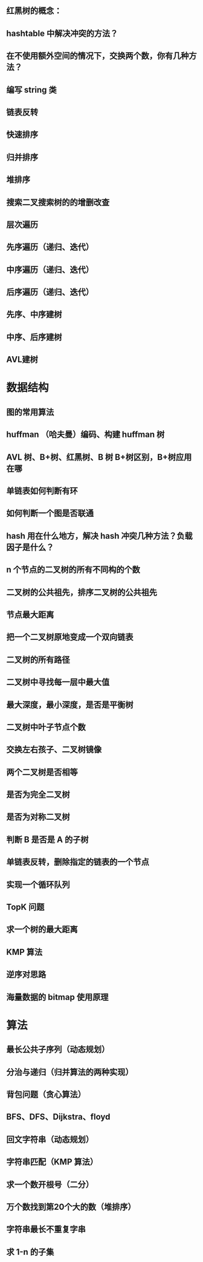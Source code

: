 ## 红黑树的概念：

## hashtable 中解决冲突的方法？

## 在不使用额外空间的情况下，交换两个数，你有几种方法？

## 编写 string 类

## 链表反转

## 快速排序

## 归并排序

## 堆排序

## 搜索二叉搜索树的的增删改查

## 层次遍历

## 先序遍历（递归、迭代）

## 中序遍历（递归、迭代）

## 后序遍历（递归、迭代）

## 先序、中序建树

## 中序、后序建树

## AVL建树

# 数据结构
## 图的常用算法

## huffman （哈夫曼）编码、构建 huffman 树

## AVL 树、B+树、红黑树、B 树 B+树区别，B+树应用在哪

## 单链表如何判断有环

## 如何判断一个图是否联通

## hash 用在什么地方，解决 hash 冲突几种方法？负载因子是什么？

## n 个节点的二叉树的所有不同构的个数

## 二叉树的公共祖先，排序二叉树的公共祖先

## 节点最大距离

## 把一个二叉树原地变成一个双向链表

## 二叉树的所有路径

## 二叉树中寻找每一层中最大值

## 最大深度，最小深度，是否是平衡树

## 二叉树中叶子节点个数

## 交换左右孩子、二叉树镜像

## 两个二叉树是否相等

## 是否为完全二叉树

## 是否为对称二叉树

## 判断 B 是否是 A 的子树

## 单链表反转，删除指定的链表的一个节点

## 实现一个循环队列

## TopK 问题

## 求一个树的最大距离

## KMP 算法

## 逆序对思路

## 海量数据的 bitmap 使用原理

# 算法

## 最长公共子序列（动态规划）

## 分治与递归（归并算法的两种实现）

## 背包问题（贪心算法）

## BFS、DFS、Dijkstra、floyd 

## 回文字符串（动态规划）

## 字符串匹配（KMP 算法）

## 求一个数开根号（二分）

## 万个数找到第20个大的数（堆排序）

## 字符串最长不重复字串

## 求 1-n 的子集